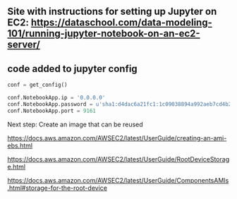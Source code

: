 ## Site with instructions for setting up Jupyter on EC2: https://dataschool.com/data-modeling-101/running-jupyter-notebook-on-an-ec2-server/

## code added to jupyter config

```python
conf = get_config()

conf.NotebookApp.ip = '0.0.0.0'
conf.NotebookApp.password = u'sha1:d4dac6a21fc1:1c09038894a992aeb7cd4b299fa019086daa008e'
conf.NotebookApp.port = 9161
```

Next step: Create an image that can be reused

https://docs.aws.amazon.com/AWSEC2/latest/UserGuide/creating-an-ami-ebs.html

https://docs.aws.amazon.com/AWSEC2/latest/UserGuide/RootDeviceStorage.html

https://docs.aws.amazon.com/AWSEC2/latest/UserGuide/ComponentsAMIs.html#storage-for-the-root-device

